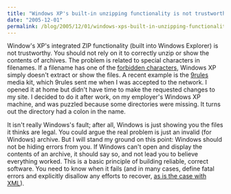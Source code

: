 ```yaml
---
title: "Windows XP's built-in unzipping functionality is not trustworthy"
date: "2005-12-01"
permalink: /blog/2005/12/01/windows-xps-built-in-unzipping-functionality-is-not-trustworthy/
---
```

Window's XP's integrated ZIP functionality (built into Windows Explorer) is not trustworthy. You should not rely on it to correctly unzip or show the contents of archives. The problem is related to special characters in filenames. If a filename has one of the [forbidden characters][1], Windows XP simply doesn't extract or show the files. A recent example is the [9rules][2] media kit, which 9rules sent me when I was accepted to the network. I opened it at home but didn't have time to make the requested changes to my site. I decided to do it after work, on my employer's Windows XP machine, and was puzzled because some directories were missing. It turns out the directory had a colon in the name.

It isn't really Windows's fault; after all, Windows is just showing you the files it thinks are legal. You could argue the real problem is just an invalid (for Windows) archive. But I will stand my ground on this point: Windows should not be hiding errors from you. If Windows can't open and display the contents of an archive, it should say so, and not lead you to believe everything worked. This is a basic principle of building reliable, correct software. You need to know when it fails (and in many cases, define fatal errors and explicitly disallow any efforts to recover, [as is the case with XML][3]).

 [1]: /blog/2005/11/17/maximizing-filesystem-portability/
 [2]: http://9rules.com
 [3]: http://www.w3.org/TR/REC-xml/#dt-fatal
